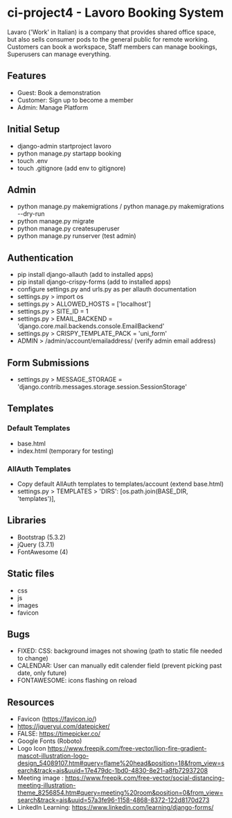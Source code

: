 # ci-project4 - Lavoro Booking System
Lavaro ('Work' in Italian) is a company that provides shared office space, but also sells consumer pods to the general public for remote working. Customers can book a workspace, Staff members can manage bookings, Superusers can manage everything.

## Features
- Guest: Book a demonstration
- Customer: Sign up to become a member
- Admin: Manage Platform


## Initial Setup
- django-admin startproject lavoro
- python manage.py startapp booking
- touch .env
- touch .gitignore (add env to gitignore)

## Admin
- python manage.py makemigrations / python manage.py makemigrations --dry-run
- python manage.py migrate
- python manage.py createsuperuser
- python manage.py runserver (test admin)

## Authentication
- pip install django-allauth (add to installed apps)
- pip install django-crispy-forms (add to installed apps)
- configure settings.py and urls.py as per allauth documentation
- settings.py > import os
- settings.py > ALLOWED_HOSTS = ['localhost']
- settings.py > SITE_ID = 1
- settings.py > EMAIL_BACKEND = 'django.core.mail.backends.console.EmailBackend'
- settings.py > CRISPY_TEMPLATE_PACK = 'uni_form'
- ADMIN > /admin/account/emailaddress/ (verify admin email address)

## Form Submissions
- settings.py > MESSAGE_STORAGE = 'django.contrib.messages.storage.session.SessionStorage'

## Templates

### Default Templates
- base.html
- index.html (temporary for testing)

### AllAuth Templates
- Copy default AllAuth templates to templates/account (extend base.html)
- settings.py > TEMPLATES > 'DIRS': [os.path.join(BASE_DIR, 'templates')],

## Libraries
- Bootstrap (5.3.2)
- jQuery (3.7.1)
- FontAwesome (4)

## Static files
- css
- js
- images
- favicon

## Bugs
- FIXED: CSS: background images not showing (path to static file needed to change)
- CALENDAR: User can manually edit calender field (prevent picking past date, only future)
- FONTAWESOME: icons flashing on reload

## Resources
- Favicon (https://favicon.io/)
- https://jqueryui.com/datepicker/
- FALSE: https://timepicker.co/
- Google Fonts (Roboto)
- Logo Icon https://www.freepik.com/free-vector/lion-fire-gradient-mascot-illustration-logo-design_54089107.htm#query=flame%20head&position=18&from_view=search&track=ais&uuid=17e479dc-1bd0-4830-8e21-a8fb72937208
- Meeting image : https://www.freepik.com/free-vector/social-distancing-meeting-illustration-theme_8256854.htm#query=meeting%20room&position=0&from_view=search&track=ais&uuid=57a3fe96-1158-4868-8372-122d8170d273
- LinkedIn Learning: https://www.linkedin.com/learning/django-forms/